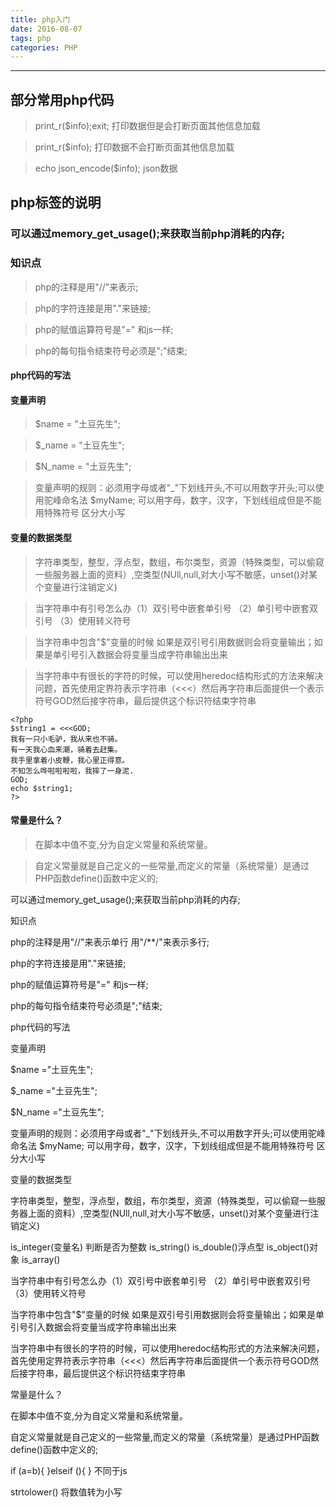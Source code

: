 ```yaml
---
title: php入门
date: 2016-08-07
tags: php
categories: PHP
---
```

------


<!-- more -->

## 部分常用php代码

> <php>print_r($info);exit;</php>  打印数据但是会打断页面其他信息加载

> <php>print_r($info);</php>  打印数据不会打断页面其他信息加载

> <php>echo json_encode($info);</php>  json数据

## php标签的说明


### 可以通过memory_get_usage();来获取当前php消耗的内存;

### 知识点

> php的注释是用"//"来表示;

> php的字符连接是用"."来链接;

> php的赋值运算符号是"="  和js一样;

> php的每句指令结束符号必须是";"结束;

#### php代码的写法

> <?php echo $name = "土豆先生";?>

#### 变量声明

> $name = "土豆先生";

> $_name = "土豆先生";

> $N_name = "土豆先生";

> 变量声明的规则：必须用字母或者"_"下划线开头,不可以用数字开头;可以使用驼峰命名法 $myName;   可以用字母，数字，汉字，下划线组成但是不能用特殊符号
区分大小写 

#### 变量的数据类型

> 字符串类型，整型，浮点型，数组，布尔类型，资源（特殊类型，可以偷窥一些服务器上面的资料）,空类型(NUll,null,对大小写不敏感，unset()对某个变量进行注销定义)

> 当字符串中有引号怎么办（1）双引号中嵌套单引号 （2）单引号中嵌套双引号 （3）使用转义符号

> 当字符串中包含"$"变量的时候 如果是双引号引用数据则会将变量输出；如果是单引号引入数据会将变量当成字符串输出出来

> 当字符串中有很长的字符的时候，可以使用heredoc结构形式的方法来解决问题，首先使用定界符表示字符串（<<<）然后再字符串后面提供一个表示符号GOD然后接字符串，最后提供这个标识符结束字符串
```
<?php 
$string1 = <<<GOD;
我有一只小毛驴，我从来也不骑。
有一天我心血来潮，骑着去赶集。
我手里拿着小皮鞭，我心里正得意。
不知怎么哗啦啦啦啦，我摔了一身泥.
GOD;
echo $string1;
?>
```

#### 常量是什么？

> 在脚本中值不变,分为自定义常量和系统常量。

> 自定义常量就是自己定义的一些常量,而定义的常量（系统常量）是通过PHP函数define()函数中定义的;

可以通过memory_get_usage();来获取当前php消耗的内存;

知识点

php的注释是用"//"来表示单行  用"/**/"来表示多行;

php的字符连接是用"."来链接;

php的赋值运算符号是"=" 和js一样;

php的每句指令结束符号必须是";"结束;

php代码的写法

<?php echo $name ="土豆先生";?>

变量声明

$name ="土豆先生";

$_name ="土豆先生";

$N_name ="土豆先生";

变量声明的规则：必须用字母或者"_"下划线开头,不可以用数字开头;可以使用驼峰命名法 $myName; 可以用字母，数字，汉字，下划线组成但是不能用特殊符号
区分大小写

变量的数据类型

字符串类型，整型，浮点型，数组，布尔类型，资源（特殊类型，可以偷窥一些服务器上面的资料）,空类型(NUll,null,对大小写不敏感，unset()对某个变量进行注销定义)

is_integer(变量名) 判断是否为整数  is_string()  is_double()浮点型 is_object()对象 is_array()

当字符串中有引号怎么办（1）双引号中嵌套单引号 （2）单引号中嵌套双引号 （3）使用转义符号

当字符串中包含"$"变量的时候 如果是双引号引用数据则会将变量输出；如果是单引号引入数据会将变量当成字符串输出出来

当字符串中有很长的字符的时候，可以使用heredoc结构形式的方法来解决问题，首先使用定界符表示字符串（<<<）然后再字符串后面提供一个表示符号GOD然后接字符串，最后提供这个标识符结束字符串

<?php 
$string1 = <<<GOD;
我有一只小毛驴，我从来也不骑。
有一天我心血来潮，骑着去赶集。
我手里拿着小皮鞭，我心里正得意。
不知怎么哗啦啦啦啦，我摔了一身泥.
GOD;
echo $string1;
?>
常量是什么？

在脚本中值不变,分为自定义常量和系统常量。

自定义常量就是自己定义的一些常量,而定义的常量（系统常量）是通过PHP函数define()函数中定义的;

if (a=b){
}elseif (){
} 不同于js

strtolower() 将数值转为小写

